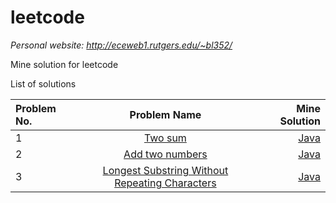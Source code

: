 # leetcode
*Personal website: http://eceweb1.rutgers.edu/~bl352/*

Mine solution for leetcode

List of solutions

| Problem No.   | Problem Name    | Mine Solution |
| :------------ |:---------------:| -----:|
| 1  | [Two sum](https://leetcode.com/problems/two-sum/) | [Java](https://github.com/liborutgers12/leetcode/blob/master/Two%20Sum) |
| 2  | [Add two numbers](https://leetcode.com/problems/add-two-numbers/)        |   [Java](https://github.com/liborutgers12/leetcode/blob/master/Add%20Two%20Numbers) |
| 3  | [Longest Substring Without Repeating Characters](https://leetcode.com/problems/longest-substring-without-repeating-characters/) |[Java](https://github.com/liborutgers12/leetcode/blob/master/Longest%20Substring%20Without%20Repeating%20Characters) |

